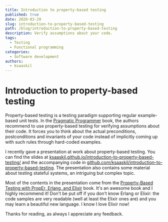 ```yaml
---
title: Introduction to property-based testing
published: true
date: 2020-03-29
slug: introduction-to-property-based-testing
path: /blog/introduction-to-property-based-testing
description: Verify assumptions about your code.
tags:
  - Testing
  - Functional programming
categories:
  - Software development
authors:
  - ksaaskil
---
```


# Introduction to property-based testing

Property-based testing is a testing paradigm supporting regular example-based unit tests. In the [Pragmatic Programmer](https://en.wikipedia.org/wiki/The_Pragmatic_Programmer) book, the authors recommend to use property-based testing for verifying assumptions about their code. It forces you to think about the actual preconditions, postconditions and invariants of your code instead of implicitly coming up with such rules through hard-coded examples.

<!-- more -->

I recently gave a presentation at work about property-based testing. You can find the slides at [ksaaskil.github.io/introduction-to-property-based-testing/](https://ksaaskil.github.io/introduction-to-property-based-testing/) and the accompanying code in [github.com/ksaaskil/introduction-to-property-based-testing](https://github.com/ksaaskil/introduction-to-property-based-testing). The presentation also contains some material about testing stateful systems, an intriguing but complex topic.

Most of the contents in the presentation come from the [Property-Based Testing with PropEr, Erlang, and Elixir](https://propertesting.com/) book. It's an awesome book and I highly recommend it! Don't be put off if you don't know Erlang or Elixir: the code samples are very readable (well at least the Elixir ones are) and you may learn a beautiful new language. I know I love Elixir now!

Thanks for reading, as always I appreciate any feedback.
